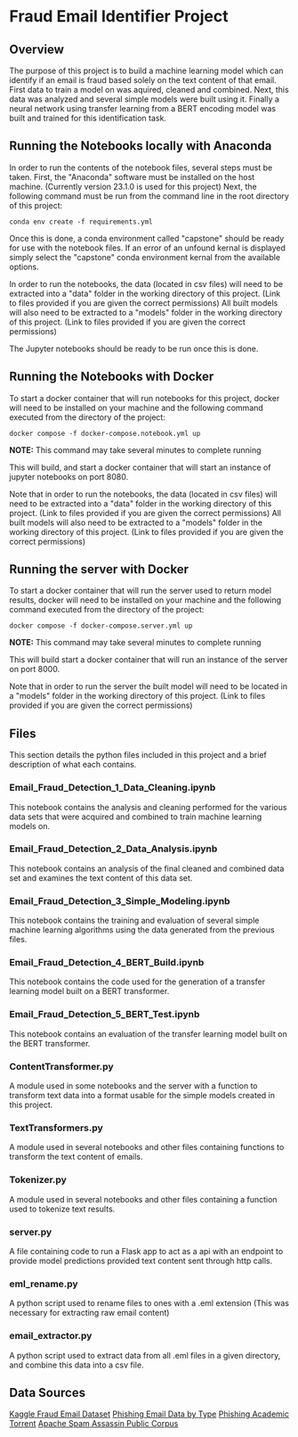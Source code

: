 # Fraud Email Identifier Project

## Overview

The purpose of this project is to build a machine learning model which can identify if an email is fraud based solely on the text content of that email. First data to train a model on was aquired, cleaned and combined. Next, this data was analyzed and several simple models were built using it. Finally a neural network using transfer learning from a BERT encoding model was built and trained for this identification task.

## Running the Notebooks locally with Anaconda

In order to run the contents of the notebook files, several steps must be taken. First, the "Anaconda" software must be installed on the host machine. (Currently version 23.1.0 is used for this project) Next, the following command must be run from the command line in the root directory of this project:

`conda env create -f requirements.yml`

Once this is done, a conda environment called "capstone" should be ready for use with the notebook files. If an error of an unfound kernal is displayed simply select the "capstone" conda environment kernal from the available options.

In order to run the notebooks, the data (located in csv files) will need to be extracted into a "data" folder in the working directory of this project. (Link to files provided if you are given the correct permissions) All built models will also need to be extracted to a "models" folder in the working directory of this project. (Link to files provided if you are given the correct permissions)

The Jupyter notebooks should be ready to be run once this is done.

## Running the Notebooks with Docker

To start a docker container that will run notebooks for this project, docker will need to be installed on your machine and the following command executed from the directory of the project:

`docker compose -f docker-compose.notebook.yml up`

**NOTE:** This command may take several minutes to complete running

This will build, and start a docker container that will start an instance of jupyter notebooks on port 8080.

Note that in order to run the notebooks, the data (located in csv files) will need to be extracted into a "data" folder in the working directory of this project. (Link to files provided if you are given the correct permissions) All built models will also need to be extracted to a "models" folder in the working directory of this project. (Link to files provided if you are given the correct permissions)

## Running the server with Docker

To start a docker container that will run the server used to return model results, docker will need to be installed on your machine and the following command executed from the directory of the project:

`docker compose -f docker-compose.server.yml up`

**NOTE:** This command may take several minutes to complete running

This will build start a docker container that will run an instance of the server on port 8000.

Note that in order to run the server the built model will need to be located in a "models" folder in the working directory of this project. (Link to files provided if you are given the correct permissions)

## Files

This section details the python files included in this project and a brief description of what each contains.

### Email_Fraud_Detection_1_Data_Cleaning.ipynb

This notebook contains the analysis and cleaning performed for the various data sets that were acquired and combined to train machine learning models on.

### Email_Fraud_Detection_2_Data_Analysis.ipynb

This notebook contains an analysis of the final cleaned and combined data set and examines the text content of this data set.

### Email_Fraud_Detection_3_Simple_Modeling.ipynb

This notebook contains the training and evaluation of several simple machine learning algorithms using the data generated from the previous files.

### Email_Fraud_Detection_4_BERT_Build.ipynb

This notebook contains the code used for the generation of a transfer learning model built on a BERT transformer.

### Email_Fraud_Detection_5_BERT_Test.ipynb

This notebook contains an evaluation of the transfer learning model built on the BERT transformer.

### ContentTransformer.py

A module used in some notebooks and the server with a function to transform text data into a format usable for the simple models created in this project.

### TextTransformers.py

A module used in several notebooks and other files containing functions to transform the text content of emails.

### Tokenizer.py

A module used in several notebooks and other files containing a function used to tokenize text results.

### server.py

A file containing code to run a Flask app to act as a api with an endpoint to provide model predictions provided text content sent through http calls.

### eml_rename.py

A python script used to rename files to ones with a .eml extension (This was necessary for extracting raw email content)

### email_extractor.py

A python script used to extract data from all .eml files in a given directory, and combine this data into a csv file.

## Data Sources

[Kaggle Fraud Email Dataset](https://www.kaggle.com/datasets/pramodgupta92/fraud-email-datasets)
[Phishing Email Data by Type](https://www.kaggle.com/datasets/charlottehall/phishing-email-data-by-type)
[Phishing Academic Torrent](https://academictorrents.com/details/a77cda9a9d89a60dbdfbe581adf6e2df9197995a)
[Apache Spam Assassin Public Corpus](https://spamassassin.apache.org/old/publiccorpus/)